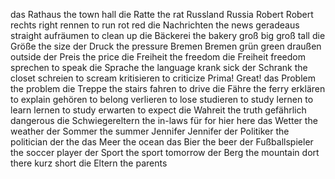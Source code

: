 das Rathaus
the town hall
die Ratte
the rat
Russland
Russia
Robert
Robert
rechts
right
rennen
to run
rot
red
die Nachrichten
the news
geradeaus
straight
aufräumen
to clean up
die Bäckerei
the bakery
groß
big
groß
tall
die Größe
the size
der Druck
the pressure
Bremen
Bremen
grün
green
draußen
outside
der Preis
the price
die Freiheit
the freedom
die Freiheit
freedom
sprechen
to speak
die Sprache
the language
krank
sick
der Schrank
the closet
schreien
to scream
kritisieren
to criticize
Prima!
Great!
das Problem
the problem
die Treppe
the stairs
fahren
to drive
die Fähre
the ferry
erklären
to explain
gehören
to belong
verlieren
to lose
studieren
to study
lernen
to learn
lernen
to study
erwarten
to expect
die Wahreit
the truth
gefährlich
dangerous
die Schwiegereltern
the in-laws
für
for
hier
here
das Wetter
the weather
der Sommer
the summer
Jennifer
Jennifer
der Politiker
the politician
der
the
das Meer
the ocean
das Bier
the beer
der Fußballspieler
the soccer player
der Sport
the sport
tomorrow
der Berg
the mountain
dort
there
kurz
short
die Eltern
the parents
